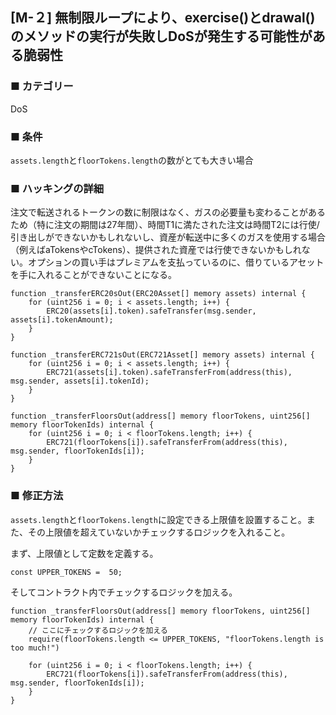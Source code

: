 ## [M-２] 無制限ループにより、exercise()とdrawal()のメソッドの実行が失敗しDoSが発生する可能性がある脆弱性

### ■ カテゴリー

DoS

### ■ 条件

`assets.length`と`floorTokens.length`の数がとても大きい場合

### ■ ハッキングの詳細

注文で転送されるトークンの数に制限はなく、ガスの必要量も変わることがあるため（特に注文の期間は27年間）、時間T1に満たされた注文は時間T2には行使/引き出しができないかもしれないし、資産が転送中に多くのガスを使用する場合（例えばaTokensやcTokens）、提供された資産では行使できないかもしれない。オプションの買い手はプレミアムを支払っているのに、借りているアセットを手に入れることができないことになる。

```sol
function _transferERC20sOut(ERC20Asset[] memory assets) internal {
    for (uint256 i = 0; i < assets.length; i++) {
        ERC20(assets[i].token).safeTransfer(msg.sender, assets[i].tokenAmount);
    }
}
```

```sol
function _transferERC721sOut(ERC721Asset[] memory assets) internal {
    for (uint256 i = 0; i < assets.length; i++) {
        ERC721(assets[i].token).safeTransferFrom(address(this), msg.sender, assets[i].tokenId);
    }
}
```

```sol
function _transferFloorsOut(address[] memory floorTokens, uint256[] memory floorTokenIds) internal {
    for (uint256 i = 0; i < floorTokens.length; i++) {
        ERC721(floorTokens[i]).safeTransferFrom(address(this), msg.sender, floorTokenIds[i]);
    }
}
```

### ■ 修正方法

`assets.length`と`floorTokens.length`に設定できる上限値を設置すること。また、その上限値を超えていないかチェックするロジックを入れること。  

まず、上限値として定数を定義する。

```sol
const UPPER_TOKENS =  50;
```

そしてコントラクト内でチェックするロジックを加える。

```sol
function _transferFloorsOut(address[] memory floorTokens, uint256[] memory floorTokenIds) internal {
    // ここにチェックするロジックを加える
    require(floorTokens.length <= UPPER_TOKENS, "floorTokens.length is too much!")

    for (uint256 i = 0; i < floorTokens.length; i++) {
        ERC721(floorTokens[i]).safeTransferFrom(address(this), msg.sender, floorTokenIds[i]);
    }
}
```